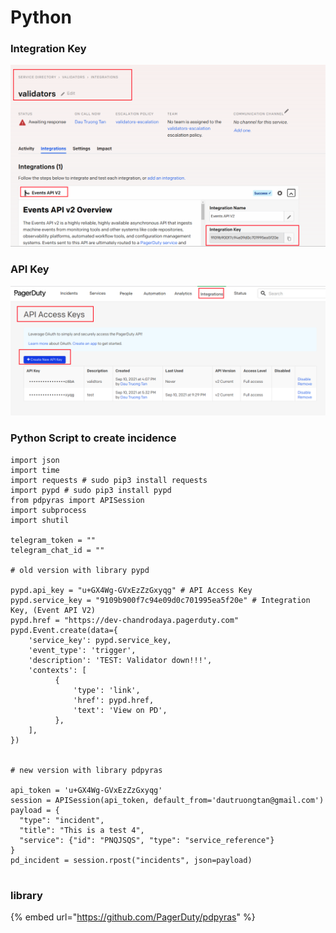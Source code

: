 # Python

### Integration Key

![](../.gitbook/assets/image%20%282%29.png)

### API Key

![](../.gitbook/assets/image%20%283%29.png)

### Python Script to create incidence

```text
import json
import time
import requests # sudo pip3 install requests
import pypd # sudo pip3 install pypd
from pdpyras import APISession
import subprocess
import shutil

telegram_token = ""
telegram_chat_id = ""

# old version with library pypd

pypd.api_key = "u+GX4Wg-GVxEzZzGxyqg" # API Access Key
pypd.service_key = "9109b900f7c94e09d0c701995ea5f20e" # Integration Key, (Event API V2)
pypd.href = "https://dev-chandrodaya.pagerduty.com"
pypd.Event.create(data={
    'service_key': pypd.service_key,
    'event_type': 'trigger',
    'description': 'TEST: Validator down!!!',
    'contexts': [
          {
              'type': 'link',
              'href': pypd.href,
              'text': 'View on PD',
          },
    ],
})


# new version with library pdpyras

api_token = 'u+GX4Wg-GVxEzZzGxyqg'
session = APISession(api_token, default_from='dautruongtan@gmail.com')
payload = {
  "type": "incident",
  "title": "This is a test 4",
  "service": {"id": "PNQJSQS", "type": "service_reference"}
}
pd_incident = session.rpost("incidents", json=payload)


```

### library

{% embed url="https://github.com/PagerDuty/pdpyras" %}



